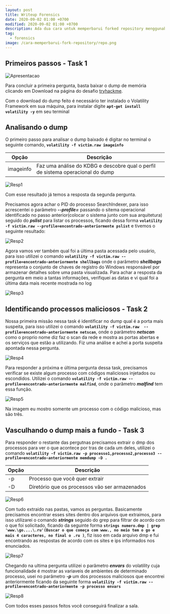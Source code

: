 ```yaml
---
layout: post
title: Writeup Forensics 
date: 2020-09-02 01:00 +0700
modified: 2020-09-02 01:00 +0700
description: Ada dua cara untuk memperbarui forked repository menggunakan web interface yang disediakan oleh github tapi ribet, atau melalui terminal yang lebih ribet lagi.
tag:
  - forensics
image: /cara-memperbarui-fork-repository/repo.png
---
```


## Primeiros passos - Task 1 

![Apresentacao](https://i.imgur.com/vtmzMwU.png)

Para concluir a primeira pergunta, basta baixar o dump de memória clicando em Download na página do desafio [tryhackme](https://tryhackme.com/room/forensics). 

Com o download do dump feito é necessário ter instalado o Volatility Framework em sua máquina, para instalar digite **`apt-get install volatility -y`** em seu terminal

## Analisando o dump

O primeiro passo para analisar o dump baixado é digitar no terminal o seguinte comando, **`volatility -f victim.raw imageinfo`**

<table class="table">
  <thead>
    <tr>
      <th scope="col">Opção</th>
      <th scope="col">Descrição</th>
    </tr>
  </thead>
  <tbody>
    <tr>
      <td>imageinfo</td>
      <td>Faz uma análise do KDBG e descobre qual o perfil de sistema operacional do dump</td>
    </tr>
  </tbody>
</table>

![Resp1](https://i.imgur.com/KPQmGLe.png)

Com esse resultado já temos a resposta da segunda pergunta. 

Precisamos agora achar o PID do processo SearchIndexer, para isso acrescentei o parâmetro ***--profile=*** passando o sitema operacional identificado no passo anterior(colocar o sistema junto com sua arquitetura) seguido do ***pslist*** para listar os processos, ficando dessa forma **`volatility -f victim.raw --profile=encontrado-anteriormente pslist`** e tivemos o seguinte resultado: 

![Resp2](https://i.imgur.com/5E1zsh6.png)

Agora vamos ver também qual foi a última pasta acessada pelo usuário, para isso utilizei o comando **`volatility -f victim.raw --profile=encontrado-anteriormente shellbags`** onde o parâmetro ***shellbags*** representa o conjunto de chaves de registro do Windows responsável por armazenar detalhes sobre uma pasta visualizada.  Para achar a resposta da pergunta em meio a tantas informações, verifiquei as datas e vi qual foi a última data mais recente mostrada no log 

![Resp3](https://i.imgur.com/unWBhHM.png)

## Identificando processos maliciosos - Task 2

Nossa primeira missão nessa task é identificar no dump qual é a porta mais suspeita, para isso utilizei o comando **`volatility -f victim.raw  --profile=encontrado-anteriormente netscan`**, onde o parâmetro ***netscan*** como o proprio nome diz faz o scan da rede e mostra as portas abertas e os serviços que estão a utilizando. Fiz uma análise e achei a porta suspeita apontada nessa pergunta. 

![Resp4](https://i.imgur.com/7RXVwIF.png)

Para responder a próxima e última pergunta dessa task, precisamos verificar se existe algum processo com códigos maliciosos injetados ou escondidos. Utilizei o comando **`volatility -f victim.raw --profile=encontrado-anteriormente malfind`**, onde o parâmetro ***malfind*** tem essa função.

![Resp5](https://i.imgur.com/nZ8eaKs.png)

Na imagem eu mostro somente um processo com o código malicioso, mas são três. 


## Vasculhando o dump mais a fundo - Task 3 

Para responder o restante das pergutnas precisamos extrair o dmp dos processos para ver o que acontece por tras de cada um deles, utilizei o comando **`volatility -f victim.raw -p processo1,processo2,processo3 --profile=encontrado-anteriormente memdump -D .`**

<table class="table">
  <thead>
    <tr>
      <th scope="col">Opção</th>
      <th scope="col">Descrição</th>
    </tr>
  </thead>
  <tbody>
    <tr>
      <td>-p</td>
      <td>Processo que você quer extrair</td>
    </tr>
    <tr>
      <td>-D</td>
      <td>Diretório que os processos vão ser armazenados</td>
    </tr>
  </tbody>
</table>

![Resp6](https://i.imgur.com/pdaWIEJ.png)

Com tudo extraido nas pastas, vamos as perguntas. Basicamente precisamos encontrar esses sites dentro dos arquivos que extraimos, para isso utilizarei o comando ***strings*** seguido do grep para filtrar de acordo com o que foi solicitado, ficando da seguinte forma **`strings numero.dmp | grep 'www.\go....\.ru'(Buscar o que começa com www., no meio tem o go e mais 4 caracteres, no final o .ru )`**, fiz isso em cada arquivo dmp e fui encontrando as respostas de acordo com os sites e ips informados nos enunciados. 

![Resp7](https://i.imgur.com/aR5AEol.png)

Chegando na ultima pergunta utilizei o parâmetro ***envars*** do volatility cuja funcionalidade é mostrar as variaveis de ambientes de determinado processo, usei no parâmetro ***-p*** um dos processos maliciosos que encontrei anteriormente ficando da seguinte forma **`volatility -f victim.raw --profile=encontrado-anteriormente -p processo envars`**

![Resp8](https://i.imgur.com/tPJEJoy.png)

Com todos esses passos feitos você conseguirá finalizar a sala.
